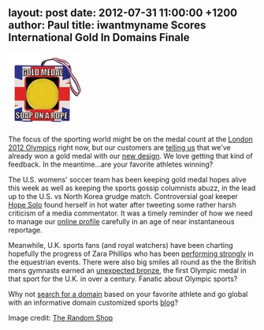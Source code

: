 layout: post
date: 2012-07-31 11:00:00 +1200
author: Paul
title: iwantmyname Scores International Gold In Domains Finale
----

![gold.jpg](/media/2012-07-31-gold.jpg)

The focus of the sporting world might be on the medal count at the [London 2012 Olympics](http://www.london2012.com/) right now, but our customers are [telling us](https://iwantmyname.com/about) that we've already won a gold medal with our [new design](https://iwantmyname.com/blog/2012/07/the-new-iwantmyname.html). We love getting that kind of feedback. In the meantime...are your favorite athletes winning?

The U.S. womens' soccer team has been keeping gold medal hopes alive this week as well as keeping the sports gossip columnists abuzz, in the lead up to the U.S. vs North Korea grudge match. Controversial goal keeper [Hope Solo](http://archived.link/http://www.washingtonpost.com/sports/dcunited/us-olympic-goalkeeper-solo-doesnt-back-down-from-tweets-critical-of-nbc-analyst-chastain/2012/07/30/gJQAgYNkKX_story.html) found herself in hot water after tweeting some rather harsh criticism of a media commentator. It was a timely reminder of how we need to manage our [online profile](https://iwantmyname.com/services/personal-profile/) carefully in an age of near instantaneous reportage. 

Meanwhile, U.K. sports fans (and royal watchers) have been charting hopefully the progress of Zara Phillips who has been [performing strongly](http://www.bbc.co.uk/sport/0/olympics/18906141) in the equestrian events. There were also big smiles all round as the the British mens gymnasts earned an [unexpected bronze](http://www.telegraph.co.uk/sport/olympics/gymnastics/9439776/London-2012-Olympics-Team-GB-gymnasts-on-a-roll.html), the first Olympic medal in that sport for the U.K. in over a century. Fanatic about Olympic sports? 

Why not [search for a domain](https://iwantmyname.com/?domain=zaraphillips&hideUnavailable=false) based on your favorite athlete and go global with an informative domain customized sports [blog](https://iwantmyname.com/services/blog-hosting/)?

Image credit: [The Random Shop](http://www.therandomshop.co.uk/)
